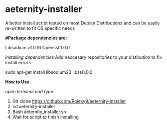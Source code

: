 # aeternity-installer
A better install script tested on most Debian Distributions and can be easily re-written to fit OS specific needs


**#Package dependencies are:**

Libsodium v1.0.16 
Openssl 1.0.0

*installing dependencies* Add neccesary repositories to your distibution to fix install errors

sudo apt-get install libsodium23 libssl1.0.0

**How to Use**

*open terminal and type:*
1. Git clone https://github.com/Rolexy9/aeternity-installer
2. cd aeternity-installer
3. Bash aeternity_installer.sh
4. Wait for script to finish installing
